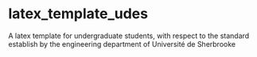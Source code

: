 # latex_template_udes
A latex template for undergraduate students, with respect to the standard establish by the engineering department of Université de Sherbrooke 
